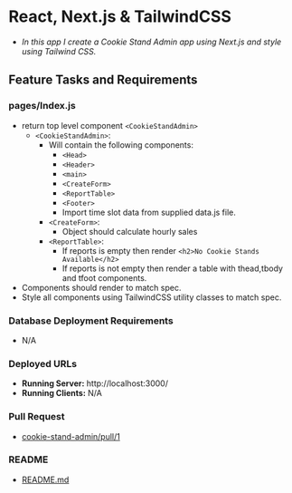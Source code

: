 # React, Next.js & TailwindCSS

+ *In this app I create a Cookie Stand Admin app using Next.js and style using Tailwind CSS.*

## Feature Tasks and Requirements

### pages/Index.js

+ return top level component `<CookieStandAdmin>`
  + `<CookieStandAdmin>`:
    + Will contain the following components:
      + `<Head>`
      + `<Header>`
      + `<main>`
      + `<CreateForm>`
      + `<ReportTable>`
      + `<Footer>`
      + Import time slot data from supplied data.js file.
    + `<CreateForm>`:
      + Object should calculate hourly sales
    + `<ReportTable>`:
      + If reports is empty then render `<h2>No Cookie Stands Available</h2>`
      + If reports is not empty then render a table with thead,tbody and tfoot components.
+ Components should render to match spec.
+ Style all components using TailwindCSS utility classes to match spec.

### Database Deployment Requirements

+ N/A

### Deployed URLs

+ **Running Server:** http://localhost:3000/
+ **Running Clients:** N/A

### Pull Request

+ [cookie-stand-admin/pull/1](URL 'https://github.com/micgreene/cookie-stand-admin/pull/1')

### README

+ [README.md](URL 'https://github.com/micgreene/cookie-stand-admin/blob/main/README.md')